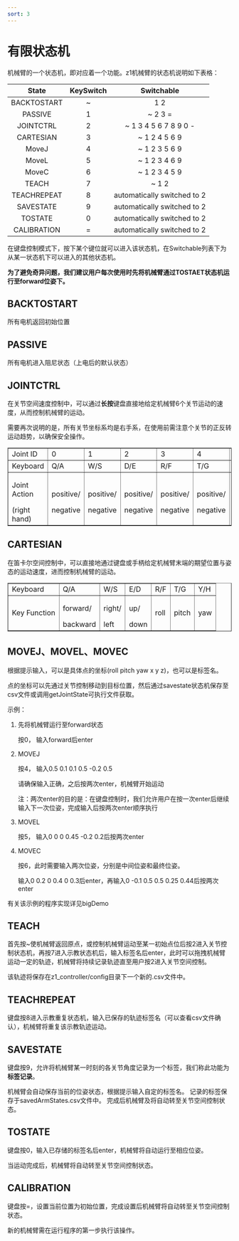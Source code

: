 ```yaml
---
sort: 3
---
```

# 有限状态机

机械臂的一个状态机，即对应着一个功能。z1机械臂的状态机说明如下表格：

|State|KeySwitch|Switchable|
|:-:|:-:|:-:|
|BACKTOSTART|~|1 2|
|PASSIVE|1|~ 2 3 =|
|JOINTCTRL|2|~ 1 3 4 5 6 7 8 9 0 -|
|CARTESIAN|3|~ 1 2 4 5 6 9|
|MoveJ|4|~ 1 2 3 5 6 9|
|MoveL|5|~ 1 2 3 4 6 9|
|MoveC|6|~ 1 2 3 4 5 9|
|TEACH|7|~ 1 2|
|TEACHREPEAT|8|automatically switched to 2|
|SAVESTATE|9|automatically switched to 2|
|TOSTATE|0|automatically switched to 2|
|CALIBRATION|=|automatically switched to 2|

在键盘控制模式下，按下某个键位就可以进入该状态机，在Switchable列表下为从某一状态机下可以进入的其他状态机。

**为了避免奇异问题，我们建议用户每次使用时先将机械臂通过TOSTAET状态机运行至forward位姿下。**

## BACKTOSTART

所有电机返回初始位置

## PASSIVE

所有电机进入阻尼状态（上电后的默认状态）

## JOINTCTRL

在关节空间速度控制中，可以通过**长按**键盘直接地给定机械臂6个关节运动的速度，从而控制机械臂的运动。

需要再次说明的是，所有关节坐标系均是右手系，在使用前需注意个关节的正反转运动趋势，以确保安全操作。

<table border="1">
    <tr>
        <td>Joint ID</td>
        <td>0</td><td>1</td><td>2</td><td>3</td><td>4</td><td>5</td>
        <td>Gripper</td>
    </tr>
    <tr>
        <td>Keyboard</td>
        <td>Q/A</td><td>W/S</td><td>D/E</td><td>R/F</td><td>T/G</td><td>Y/H</td>
        <td>up/down</td>
    </tr>
    <tr>
        <td><p>Joint Action</p>(right hand)</td>
        <td><p>positive/</p>negative</td><td><p>positive/</p>negative</td>
        <td><p>positive/</p>negative</td><td><p>positive/</p>negative</td>
        <td><p>positive/</p>negative</td><td><p>positive/</p>negative</td>
        <td><p>positive/</p>negative</td>
    </tr>
</table>

## CARTESIAN

在笛卡尔空间控制中，可以直接地通过键盘或手柄给定机械臂末端的期望位置与姿态的运动速度，进而控制机械臂的运动。

<table border="1">
    <tr>
        <td>Keyboard</td>
        <td>Q/A</td><td>W/S</td><td>E/D</td><td>R/F</td><td>T/G</td><td>Y/H</td>
    </tr>
    <tr>
        <td>Key Function</td>
        <td><p>forward/</p>backward</td><td><p>right/</p>left</td><td><p>up/</p>down</td>
        <td>roll</td><td>pitch</td><td>yaw</td>
    </tr>
</table>

## MOVEJ、MOVEL、MOVEC

根据提示输入，可以是具体点的坐标(roll pitch yaw x y z)，也可以是标签名。

点的坐标可以先通过关节控制移动到目标位置，然后通过savestate状态机保存至csv文件或调用getJointState可执行文件获取。

示例：

1. 先将机械臂运行至forward状态

    按0， 输入forward后enter

2. MOVEJ

    按4， 输入0.5 0.1 0.1 0.5 -0.2 0.5

    请确保输入正确，之后按两次enter，机械臂开始运动

    注：两次enter的目的是：在键盘控制时，我们允许用户在按一次enter后继续输入下一次位姿，完成输入后按两次enter顺序执行

3. MOVEL

    按5， 输入0 0 0 0.45 -0.2 0.2后按两次enter

4. MOVEC

    按6，此时需要输入两次位姿，分别是中间位姿和最终位姿。 

    输入0 0.2 0 0.4 0 0.3后enter，再输入0 -0.1 0.5 0.5 0.25 0.44后按两次enter

有关该示例的程序实现详见bigDemo

## TEACH

首先按~使机械臂返回原点，或控制机械臂运动至某一初始点位后按2进入关节控制状态机，再按7进入示教状态机后，输入标签名后enter，此时可以拖拽机械臂运动一定的轨迹，机械臂将持续记录轨迹直至用户按2进入关节空间控制。

该轨迹将保存在z1_controller/config目录下一个新的.csv文件中。

## TEACHREPEAT

键盘按8进入示教重复状态机，输入已保存的轨迹标签名（可以查看csv文件确认），机械臂将重复该示教轨迹运动。

## SAVESTATE

键盘按9，允许将机械臂某一时刻的各关节角度记录为一个标签，我们称此功能为 **标签记录**。

机械臂会自动保存当前的位姿状态，根据提示输入自定的标签名。
记录的标签保存于savedArmStates.csv文件中。
完成后机械臂及将自动转至关节空间控制状态。

## TOSTATE

键盘按0，输入已存储的标签名后enter，机械臂将自动运行至相应位姿。

当运动完成后，机械臂将自动转至关节空间控制状态。

## CALIBRATION

键盘按=，设置当前位置为初始位置，完成设置后机械臂将自动转至关节空间控制状态。

新的机械臂需在运行程序的第一步执行该操作。